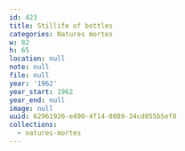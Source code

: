 ```yaml
---
id: 423
title: Stillife of bottles
categories: Natures mortes
w: 82
h: 65
location: null
note: null
file: null
year: '1962'
year_start: 1962
year_end: null
image: null
uuid: 62961926-e490-4f14-8089-34cd055b5ef8
collections:
  - natures-mortes
---
```


